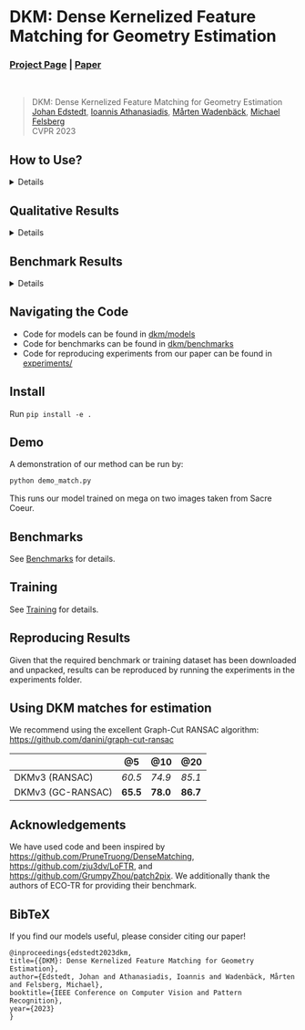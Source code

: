 # DKM: Dense Kernelized Feature Matching for Geometry Estimation
### [Project Page](https://parskatt.github.io/DKM) | [Paper](https://arxiv.org/abs/2202.00667)
<br/>

> DKM: Dense Kernelized Feature Matching for Geometry Estimation  
> [Johan Edstedt](https://scholar.google.com/citations?user=Ul-vMR0AAAAJ), [Ioannis Athanasiadis](https://scholar.google.com/citations?user=RCAtJgUAAAAJ), [Mårten Wadenbäck](https://scholar.google.com/citations?user=6WRQpCQAAAAJ), [Michael Felsberg](https://scholar.google.com/citations?&user=lkWfR08AAAAJ)  
> CVPR 2023

## How to Use?
<details>
Our model produces a dense (for all pixels) warp and certainty.

Warp: [B,H,W,4] for all images in batch of size B, for each pixel HxW, we ouput the input and matching coordinate in the normalized grids [-1,1]x[-1,1].

Certainty: [B,H,W] a number in each pixel indicating the matchability of the pixel.

See [demo](dkm/demo/) for two demos of DKM.

See [api.md](docs/api.md) for API.
</details>

## Qualitative Results
<details>

https://user-images.githubusercontent.com/22053118/223748279-0f0c21b4-376a-440a-81f5-7f9a5d87483f.mp4


https://user-images.githubusercontent.com/22053118/223748512-1bca4a17-cffa-491d-a448-96aac1353ce9.mp4



https://user-images.githubusercontent.com/22053118/223748518-4d475d9f-a933-4581-97ed-6e9413c4caca.mp4



https://user-images.githubusercontent.com/22053118/223748522-39c20631-aa16-4954-9c27-95763b38f2ce.mp4


</details>



## Benchmark Results

<details>

### Megadepth1500

|       | @5    | @10  | @20  |
|-------|-------|------|------|
| DKMv1 | 54.5  | 70.7 | 82.3 |
| DKMv2 | *56.8*  | *72.3* | *83.2* |
| DKMv3 (paper) | **60.5**  | **74.9** | **85.1** |
| DKMv3 (this repo) | **60.0**  | **74.6** | **84.9** |

### Megadepth 8 Scenes
|       | @5    | @10  | @20  |
|-------|-------|------|------|
| DKMv3 (paper) | **60.5**  | **74.5** | **84.2** |
| DKMv3 (this repo) | **60.4**  | **74.6** | **84.3** |


### ScanNet1500
|       | @5    | @10  | @20  |
|-------|-------|------|------|
| DKMv1 | 24.8  | 44.4 | 61.9 |
| DKMv2 | *28.2*  | *49.2* | *66.6* |
| DKMv3 (paper) | **29.4**  | **50.7** | **68.3** |
| DKMv3 (this repo) | **29.8**  | **50.8** | **68.3** |

</details>

## Navigating the Code
* Code for models can be found in [dkm/models](dkm/models/)
* Code for benchmarks can be found in [dkm/benchmarks](dkm/benchmarks/)
* Code for reproducing experiments from our paper can be found in [experiments/](experiments/)

## Install
Run ``pip install -e .``

## Demo

A demonstration of our method can be run by:
``` bash
python demo_match.py
```
This runs our model trained on mega on two images taken from Sacre Coeur.

## Benchmarks
See [Benchmarks](docs/benchmarks.md) for details.
## Training
See [Training](docs/training.md) for details.
## Reproducing Results
Given that the required benchmark or training dataset has been downloaded and unpacked, results can be reproduced by running the experiments in the experiments folder.

## Using DKM matches for estimation
We recommend using the excellent Graph-Cut RANSAC algorithm: https://github.com/danini/graph-cut-ransac

|       | @5    | @10  | @20  |
|-------|-------|------|------|
| DKMv3 (RANSAC) | *60.5*  | *74.9* | *85.1* |
| DKMv3 (GC-RANSAC) | **65.5**  | **78.0** | **86.7** |


## Acknowledgements
We have used code and been inspired by https://github.com/PruneTruong/DenseMatching, https://github.com/zju3dv/LoFTR, and https://github.com/GrumpyZhou/patch2pix. We additionally thank the authors of ECO-TR for providing their benchmark.

## BibTeX
If you find our models useful, please consider citing our paper!
```
@inproceedings{edstedt2023dkm,
title={{DKM}: Dense Kernelized Feature Matching for Geometry Estimation},
author={Edstedt, Johan and Athanasiadis, Ioannis and Wadenbäck, Mårten and Felsberg, Michael},
booktitle={IEEE Conference on Computer Vision and Pattern Recognition},
year={2023}
}
```
